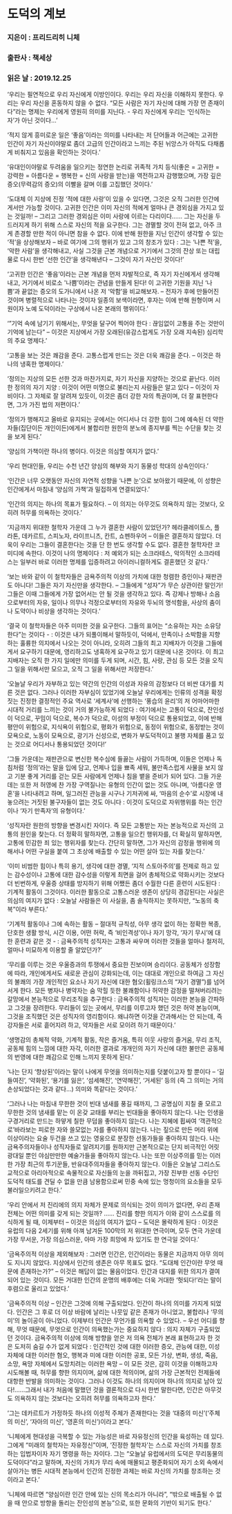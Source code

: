 # 도덕의 계보
### 지은이 : 프리드리히 니체
### 출판사 : 책세상
### 읽은 날 : 2019.12.25



‘우리는 필연적으로 우리 자신에게 이방인이다. 우리는 우리 자신을 이해하지 못한다. 우리는 우리 자신을 혼동하지 않을 수 없다. “모든 사람은 자기 자신에 대해 가장 먼 존재이다”라는 명제는 우리에게 영원히 의미를 지닌다. - 우리 자신에게 우리는 ‘인식하는 자’가 아닌 것이다…’

‘적지 않게 흥미로운 일은 ‘좋음’이라는 의미를 나타내는 저 단어들과 어근에는 고귀한 인간이 자기 자신이야말로 좀더 고급의 인간이라고 느끼는 주된 뉘앙스가 아직도 다채롭게 비춰지고 있음을 확인하는 것이다.’

‘유대인이야말로 두려움을 일으키는 정연한 논리로 귀족적 가치 등식(좋은 = 고귀한 = 강력한 = 아름다운 = 행복한 = 신의 사랑을 받는)을 역전하고자 감행했으며, 가장 깊은 증오(무력감의 증오)의 이빨을 갈며 이를 고집했던 것이다.’

‘도대체 이 지상에 진정 ‘적에 대한 사랑’이 있을 수 있다면, 그것은 오직 그러한 인간에게서만 가능할 것이다. 고귀한 인간은 이미 자신의 적에게 얼마나 큰 경외심을 가지고 있는 것일까! – 그리고 그러한 경외심은 이미 사랑에 이르는 다리이다…… 그는 자신을 두드러지게 하기 위해 스스로 자신의 적을 요구한다. 그는 경멸할 것이 전혀 없고, 아주 크게 존경할 만한 적이 아니면 참을 수 없다. 이에 반해 원한을 지닌 인간이 생각할 수 있는 ‘적’을 상상해보자 – 바로 여기에 그의 행위가 있고 그의 창조가 있다 : 그는 ‘나쁜 적’을, ‘악한 사람’을 생각해내고, 사실 그것을 근본 개념으로 거기에서 그것의 잔상 또는 대립물로 다시 한번 ‘선한 인간’을 생각해낸다 – 그것이 자기 자신인 것이다!’

‘고귀한 인간은 ‘좋음’이라는 근본 개념을 먼저 자발적으로, 즉 자기 자신에게서 생각해내고, 거기에서 비로소 '나쁨’이라는 관념을 만들게 된다! 이 고귀한 기원을 지닌 ‘나쁨’과 끝없는 증오의 도가니에서 나온 저 ‘악함’을 비교해보자. – 전자가 후에 만들어진 것이며 병렬적으로 나타나는 것이자 일종의 보색이라면, 후자는 이에 반해 원형이며 시원이자 노예 도덕이라는 구상에서 나온 본래의 행위이다.’

‘”기억 속에 남기기 위해서는, 무엇을 달구어 찍어야 한다 : 끊임없이 고통을 주는 것만이 기억에 남는다” – 이것은 지상에서 가장 오래된(유감스럽게도 가장 오래 지속된) 심리학의 주요 명제다.’

‘고통을 보는 것은 쾌감을 준다. 고통스럽게 만드는 것은 더욱 쾌감을 준다. – 이것은 하나의 냉혹한 명제이다.’

‘정의는 지상의 모든 선한 것과 마찬가지로, 자기 자신을 지양하는 것으로 끝난다. 이러한 정의의 자기 지양 : 이것이 어떤 미명으로 불리는지 사람들은 알고 있다 – 이것이 자비이다. 그 자체로 잘 알려져 있듯이, 이것은 좀더 강한 자의 특권이며, 더 잘 표현한다면, 그가 가진 법의 저편이다.’

‘정의가 행해지고 올바로 유지되는 곳에서는 어디서나 더 강한 힘이 그에 예속된 더 약한 자들(집단이든 개인이든)에게서 불합리한 원한의 분노에 종지부를 찍는 수단을 찾는 것을 보게 된다.’

‘양심의 가책이란 하나의 병이다. 이것은 의심할 여지가 없다.’

‘우리 현대인들, 우리는 수천 년간 양심의 해부와 자기 동물성 학대의 상속인이다.’

‘인간은 너무 오랫동안 자신의 자연적 성향을 ‘나쁜 눈’으로 보아왔기 때문에, 이 성향은 인간에게서 마침내 ‘양심의 가책’과 밀접하게 연결되었다.’

‘인간의 의지는 하나의 목표가 필요하다. – 이 의지는 아무것도 의욕하지 않는 것보다, 오히려 허무를 의욕하는 것이다.’

‘지금까지 위대한 철학자 가운데 그 누가 결혼한 사람이 있었던가? 헤라클레이토스, 플라톤, 데카르트, 스피노자, 라이프니츠, 칸트, 쇼펜하우어 – 이들은 결혼하지 않았다. 더욱이 우리는 그들이 결혼한다는 것을 단 한 번도 생각할 수도 없다. 결혼한 철학자란 코미디에 속한다. 이것이 나의 명제이다 : 저 예외가 되는 소크라테스, 악의적인 소크라테스는 일부러 바로 이러한 명제를 입증하려고 아이러니컬하게도 결혼했던 것 같다.’

‘보는 바와 같이 이 철학자들은 금욕주의적 이상의 가치에 대한 청렴한 증인이나 재판관도 아니다! 그들은 자기 자신만을 생각한다. – 그들에게 “성자”가 무슨 상관이란 말인가! 그들은 이때 그들에게 가장 없어서는 안 될 것을 생각하고 있다. 즉 강제나 방해나 소음으로부터의 자유, 일이나 의무나 걱정으로부터의 자유와 두뇌의 명석함을, 사상의 춤이나 도약이나 비상을 생각하는 것이다.’

‘결국 이 철학자들은 아주 미미한 것을 요구한다. 그들의 표어는 “소유하는 자는 소유당한다”는 것이다 - : 이것은 내가 되풀이해서 말하듯이, 덕에서, 만족이나 소박함을 지향하는 훌륭한 의지에서 나오는 것이 아니라, 오히려 그들의 최고 지배자가 이것을 그들에게서 요구하기 대문에, 영리하고도 냉혹하게 요구하고 있기 대문에 나온 것이다. 이 최고 지배자는 오직 한 가지 일에만 의미를 두게 되며, 시간, 힘, 사랑, 관심 등 모든 것을 오직 그 일을 위해서만 모으고, 오직 그 일을 위해서만 저장한다.’

‘오늘날 우리가 자부하고 있는 약간의 인간의 이성과 자유의 감정보다 더 비싼 대가를 치른 것은 없다. 그러나 이러한 자부심이 있었기에 오늘날 우리에게는 인류의 성격을 확정짓는 진정한 결정적인 주요 역사로 ‘세계사’에 선행하는 ‘풍습의 윤리’의 저 어마어마한 시대적 거리를 느끼는 것이 거의 불가능하게 되었다 : 여기에서는 고통이 덕으로, 잔인성이 덕으로, 꾸밈이 덕으로, 복수가 덕으로, 이성의 부정이 덕으로 통용되었고, 이에 반해 평안이 위험으로, 지식욕이 위험으로, 평화가 위험으로, 동정이 위험으로, 동정받는 것이 모욕으로, 노동이 모욕으로, 광기가 신성으로, 변화가 부도덕적이고 불행 자체를 품고 있는 것으로 어디서나 통용되었던 것이다!’

‘그들 가운데는 재판관으로 변신한 복수심에 들끓는 사람이 가득하며, 이들은 언제나 독침처럼 ‘정의’라는 말을 입에 담고, 언제나 입을 뾰족 세워, 불만족스럽게 사물을 보지 않고 기분 좋게 거리를 걷는 모든 사람에게 언제나 침을 뱉을 준비가 되어 있다. 그들 가운데는 또한 저 허영에 찬 가장 구역질나는 유형의 인간이 없는 것도 아니며, ‘아름다운 영혼’을 나타내려고 하며, 일그러진 관능을 시구나 기저귀에 싸, ‘마음의 순수’로 시장에 내놓으려는 거짓된 불구자들이 없는 것도 아니다 : 이것이 도덕으로 자위행위를 하는 인간이나 ‘자기 만족자’의 유형이다.’

‘성직자란 원한의 방향을 변경시킨 자이다. 즉 모든 고통받는 자는 본능적으로 자신의 고통의 원인을 찾는다. 더 정확히 말하자면, 고통을 일으킨 행위자를, 더 확실히 말하자면, 고통에 민감한 죄 있는 행위자를 찾는다. 간단히 말하면, 그가 자신의 감정을 행위에 의해서나 어떤 구실을 붙여 그 초상에 배출할 수 있는 어떤 살아 있는 자를 찾는다.’

‘이미 비범한 힘이나 특히 용기, 생각에 대한 경멸, ‘지적 스토아주의’를 전제로 하고 있는 감수성이나 고통에 대한 감수성을 이렇게 최면을 걸어 총체적으로 약화시키는 것보다 더 빈번하게, 우울증 상태를 방지하기 위해 어쨌든 좀더 수월한 다른 훈련이 시도된다 : 기계적 활동이 그것이다. 이러한 활동으로 고통스러운 생존이 상당히 경감된다는 사실은 의심의 여지가 없다 : 오늘날 사람들은 이 사실을, 좀 솔직하지는 못하지만, “노동의 축복”이라 부른다.’

‘기계적 활동이나 그에 속하는 활동 – 절대적 규칙성, 아무 생각 없이 하는 정확한 복종, 단호한 생활 방식, 시간 이용, 어떤 허락, 즉 ‘비인격성’이나 자기 망각, ‘자기 무시’에 대한 훈련과 같은 것 - : 금욕주의적 성직자는 고통과 싸우며 이러한 것들을 얼마나 철저히, 얼마나 미묘하게 이용할 줄 알았던가?’

‘무리를 이루는 것은 우울증과의 투쟁에서 중요한 진보이며 승리이다. 공동체가 성장함에 따라, 개인에게서도 새로운 관심이 강화되는데, 이는 대대로 개인으로 하여금 그 자신의 불쾌의 가장 개인적인 요소나 자기 자신에 대한 혐오(휠링크스의 “자기 경멸”)를 넘어서게 한다. 모든 병자나 병약자는 숨 막힐 듯한 불쾌함이나 허약한 감정을 떨쳐버리려는 갈망에서 본능적으로 무리조직을 추구한다 : 금욕주의적 성직자는 이러한 본능을 간파하고 그것을 장려한다. 무리들이 있는 곳에서, 무리를 이루고자 했던 것은 허약 본능이며, 그것을 조직했던 것은 성직자의 영리함이다. 왜냐하면 이것을 간과해서는 안 되는데, 즉 강자들은 서로 흩어지려 하고, 약자들은 서로 모이려 하기 때문이다.’

‘생명감의 총체적 약화, 기계적 활동, 작은 즐거움, 특히 이웃 사랑의 즐거움, 무리 조직, 공동체 힘의 느낌에 대한 자각, 이러한 결과로 개개인의 자기 자신에 대한 불만은 공동체의 번영에 대한 쾌감으로 인해 느끼지 못하게 된다.’

‘나는 단지 ‘향상된’이라는 말이 나에게 무엇을 의미하는지를 덧붙이고자 할 뿐이다 – ‘길들여진’, ‘약화된’, ‘용기를 잃은’, ‘섬세해진’, ‘연약해진’, ‘거세된’ 등의 (즉 그 의미는 거의 손상되었다는 것과 같다…) 의미와 똑같다는 것이다.’

‘그러나 나는 마침내 무한한 것이 빈대 냄새를 풍길 때까지, 그 공명심이 지칠 줄 모르고 무한한 것의 냄새를 맡는 이 온갖 교태를 부리는 빈대들을 좋아하지 않는다. 나는 인생을 구경거리로 만드는 하얗게 칠한 무덤을 좋아하지 않는다. 나는 지혜에 휩싸여 ‘객관적으로’바라보는 피로한 자와 쓸모없는 자를 좋아하지 않는다. 나는 짚으로 만든 머리 위에 이상이라는 요술 두건을 쓰고 있는 영웅으로 분장한 선동가들을 좋아하지 않는다. 나는 금욕주의자들이나 성직자들로 알려지기를 원하지만 근본적으로는 단지 비극적인 어릿광대일 뿐인 야심만만한 예술가들을 좋아하지 않는다. 나는 또한 이상주의를 믿는 이러한 가장 최근의 투기꾼들, 반유대주의자들을 좋아하지 않는다. 이들은 오늘날 그리스도교적으로 아리아적으로 속물적으로 자신들의 눈을 까뒤집고, 가장 진부한 선동 수단인 도덕적 태도를 견딜 수 없을 만큼 남용함으로써 민중 속에 있는 멍청이의 요소들을 모두 불러일으키려고 한다.’

‘우리 안에서 저 진리에의 의지 자체가 문제로 의식되는 것이 의미가 없다면, 우리 존재 전체는 어떤 의미를 갖게 되는 것일까? …… 진리를 향한 의지가 이와 같이 스스로를 의식하게 될 때, 이제부터 – 이것은 의심의 여지가 없다 – 도덕은 몰락하게 된다 : 이것은 유럽의 다음 2세기를 위해 아껴 남겨둔 100막의 저 위대한 연극이며, 모두 연극 가운데 가장 무서운, 가장 의심스러운, 아마 가장 희망에 차 있기도 한 연극일 것이다.’

‘금욕주의적 이상을 제외해보자 : 그러면 인간은, 인간이라는 동물은 지금까지 아무 의미도 지니지 않았다. 지상에서 인간의 생존은 아무 목표도 없다. “도대체 인간이란 무엇 때문에 존재하는가?” – 이것은 해답이 없는 물음이었다. 인간과 대지를 위한 의지가 결여되어 있는 것이다. 모든 거대한 인간의 운명의 배후에는 더욱 거대한 ‘헛되다!’라는 말이 후렴으로 울리고 있었다.’

‘금욕주의적 이상 – 인간은 그것에 의해 구출되었다. 인간이 하나의 의미를 가지게 되었다. 인간은 그 후로 더 이상 바람에 날리는 나뭇잎 같은 존재가 아니었고, 불합리나 ‘무의미’의 놀이공이 아니었다. 이제부터 인간은 무언가를 의욕할 수 있었다. – 우선 어디를 향해, 무엇 때문에, 무엇으로 인간이 의욕했는가는 중요하지 않다 : 의지 자체가 구출되었던 것이다. 금욕주의적 이상에 의해 방향을 얻은 저 의욕 전체가 본래 표현하고자 한 것은 도저히 숨길 수가 없게 되었다 : 인간적인 것에 대한 이러한 증오, 관능에 대한, 이성 자체에 대한 이러한 혐오, 행복과 미에 대한 이러한 공포, 모든 가상, 변화, 생성, 죽음, 소망, 욕망 자체에서 도망치려는 이러한 욕망 – 이 모든 것은, 감히 이것을 이해하고자 시도해볼 때, 허무를 향한 의지이며, 삶에 대한 적의이며, 삶의 가장 근본적인 전제들에 대항한 반발을 의미하는 것이다. 그러나 이것도 하나의 의지이며 하나의 의지로 남아 있다!......그래서 내가 처음에 말했던 것을 결론적으로 다시 한번 말한다면, 인간은 아무것도 의욕하지 않는 것보다는 오히려 허무를 의욕하고자 한다.’

‘그는 데카르트가 가정하듯 하나의 이성적 주체가 존재한다는 것을 ‘대중의 미신’(‘주체의 미신’, ‘자아의 미신’, ‘영혼의 미신’)이라고 본다.’

‘니체에게 현대성을 극복할 수 있는 가능성은 바로 자유정신의 인간을 육성하는 데 있다. 그에게 “미래의 철학자는 자유정신”이며, ‘진정한 철학자’는 스스로 자신의 가치를 창조하는 입법자이자 자기 명령을 하는 자이다. 그는 “오늘날 유럽에서의 도덕은 무리동물의 도덕이다”라고 말하며, 자신의 가치가 무리 속에 매몰되고 평준화되어 자기 소외 속에서 살아가는 병든 시대적 본능에서 인간의 진정한 과제는 바로 자신의 가치를 창조하는 것이라고 본다.’

‘니체에 따르면 “양심이란 인간 안에 있는 신의 목소리가 아니라”, “밖으로 배출될 수 없을 때 안으로 방향을 돌리는 잔인성의 본능”으로, 또한 문화의 기반이 되기도 한다.’